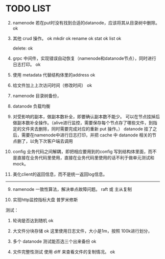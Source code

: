 # TODO LIST


2. namenode 若在put时没有找到合适的datanode，应该将其从目录树中删除。 ok

4. 其他 crud 操作。 ok
    mkdir ok
    rename ok
    stat ok
    list ok
 
    delete: ok 


10. grpc 中间件，实现错误自动恢复（namenode和datanode节点），同时进行日志打印。 ok

11. 使用 metadata 代替结构体里的address ok

12. 给文件加上上次访问时间（修改时间） ok

1. namenode 目录树备份，

5. datanode 负载均衡

7. 对受影响的副本，做副本数补全，即要确认副本数不能少。
可以在节点挂掉后做副本数补全操作。（alive进行监控，需要保存每个节点存了哪些文件，到指定的文件夹去删除，同时需要完成对应的重新 put 操作。）
datanode 挂了之后，需要在namenode中进行日志打印，并把 cache 中 datanode 相关的节点删了，以免下次客户端去调用

11. config 业务代码之间解耦，即把相应要用到的config 写到结构体里面，而不是直接在业务代码里使用，直接在业务代码里使用的话不利于做单元测试和mock。

13. 美化client的返回信息，而不是统一返回log信息。

---

9. namenode 一致性算法，解决单点故障问题。 raft 或 主从复制

8. 实现http监控指标大盘 普罗米修斯

测试：
1. 轮询是否达到随机 ok

2. 大文件分块存储  ok 
这里使用日志文件，大小是1m，按照 100k进行划分， 

3. 多个 datanode 测试能否选三个出来备份  ok

4. 文件完整性测试 使用 diff 来查看文件的复制情况。 ok